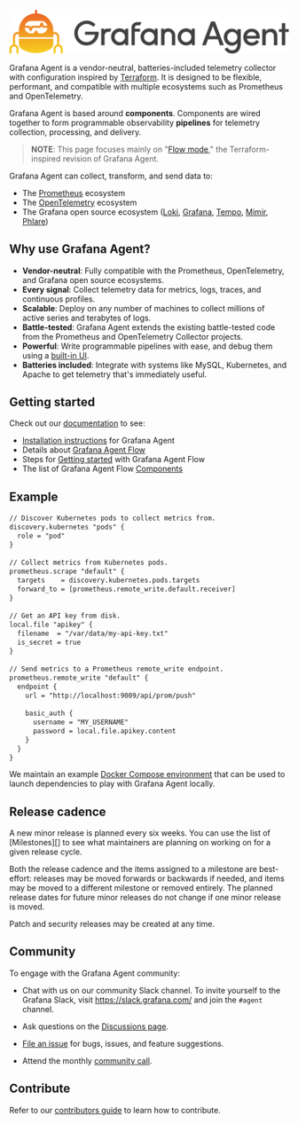 <p align="center"><img src="docs/sources/assets/logo_and_name.png" alt="Grafana Agent logo"></p>

Grafana Agent is a vendor-neutral, batteries-included telemetry collector with
configuration inspired by [Terraform][]. It is designed to be flexible,
performant, and compatible with multiple ecosystems such as Prometheus and
OpenTelemetry.

Grafana Agent is based around **components**. Components are wired together to
form programmable observability **pipelines** for telemetry collection,
processing, and delivery.

> **NOTE**: This page focuses mainly on "[Flow mode][Grafana Agent Flow]," the
> Terraform-inspired revision of Grafana Agent.

Grafana Agent can collect, transform, and send data to:

* The [Prometheus][] ecosystem
* The [OpenTelemetry][] ecosystem
* The Grafana open source ecosystem ([Loki][], [Grafana][], [Tempo][], [Mimir][], [Phlare][])

[Terraform]: https://terraform.io
[Grafana Agent Flow]: https://grafana.com/docs/agent/latest/flow/
[Prometheus]: https://prometheus.io
[OpenTelemetry]: https://opentelemetry.io
[Loki]: https://github.com/grafana/loki
[Grafana]: https://github.com/grafana/grafana
[Tempo]: https://github.com/grafana/tempo
[Mimir]: https://github.com/grafana/mimir
[Phlare]: https://github.com/grafana/phlare

## Why use Grafana Agent?

* **Vendor-neutral**: Fully compatible with the Prometheus, OpenTelemetry, and
  Grafana open source ecosystems.
* **Every signal**: Collect telemetry data for metrics, logs, traces, and
  continuous profiles.
* **Scalable**: Deploy on any number of machines to collect millions of active
  series and terabytes of logs.
* **Battle-tested**: Grafana Agent extends the existing battle-tested code from
  the Prometheus and OpenTelemetry Collector projects.
* **Powerful**: Write programmable pipelines with ease, and debug them using a
  [built-in UI][UI].
* **Batteries included**: Integrate with systems like MySQL, Kubernetes, and
  Apache to get telemetry that's immediately useful.

[UI]: https://grafana.com/docs/agent/latest/flow/monitoring/debugging/#grafana-agent-flow-ui

## Getting started

Check out our [documentation][] to see:

* [Installation instructions][] for Grafana Agent
* Details about [Grafana Agent Flow][]
* Steps for [Getting started][] with Grafana Agent Flow
* The list of Grafana Agent Flow [Components][]

[documentation]: https://grafana.com/docs/agent/latest/
[Installation instructions]: https://grafana.com/docs/agent/latest/set-up/
[Grafana Agent Flow]: https://grafana.com/docs/agent/latest/flow/
[Getting started]: https://grafana.com/docs/agent/latest/flow/getting_started/
[Components]: https://grafana.com/docs/agent/latest/flow/reference/components/

## Example

```river
// Discover Kubernetes pods to collect metrics from.
discovery.kubernetes "pods" {
  role = "pod"
}

// Collect metrics from Kubernetes pods.
prometheus.scrape "default" {
  targets    = discovery.kubernetes.pods.targets
  forward_to = [prometheus.remote_write.default.receiver]
}

// Get an API key from disk.
local.file "apikey" {
  filename  = "/var/data/my-api-key.txt"
  is_secret = true
}

// Send metrics to a Prometheus remote_write endpoint.
prometheus.remote_write "default" {
  endpoint {
    url = "http://localhost:9009/api/prom/push"

    basic_auth {
      username = "MY_USERNAME"
      password = local.file.apikey.content
    }
  }
}
```

We maintain an example [Docker Compose environment][] that can be used to
launch dependencies to play with Grafana Agent locally.

[Docker Compose environment]: ./example/docker-compose/

## Release cadence

A new minor release is planned every six weeks. You can use the list of
[Milestones][] to see what maintainers are planning on working on for a given
release cycle.

Both the release cadence and the items assigned to a milestone are best-effort:
releases may be moved forwards or backwards if needed, and items may be moved
to a different milestone or removed entirely. The planned release dates for
future minor releases do not change if one minor release is moved.

Patch and security releases may be created at any time.

## Community

To engage with the Grafana Agent community:

* Chat with us on our community Slack channel. To invite yourself to the
  Grafana Slack, visit <https://slack.grafana.com/> and join the `#agent`
  channel.

* Ask questions on the [Discussions page][].

* [File an issue][] for bugs, issues, and feature suggestions.

* Attend the monthly [community call][].

[Discussions page]: https://github.com/grafana/agent/discussions
[File an issue]: https://github.com/grafana/agent/issues/new
[community call]: https://docs.google.com/document/d/1TqaZD1JPfNadZ4V81OCBPCG_TksDYGlNlGdMnTWUSpo

## Contribute

Refer to our [contributors guide][] to learn how to contribute.

[contributors guide]: ./docs/developer/contributing.md
